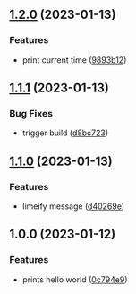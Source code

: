 ## [1.2.0](https://github.com/JoelSven/trainee-release-with-git/compare/v1.1.1...v1.2.0) (2023-01-13)


### Features

* print current time ([9893b12](https://github.com/JoelSven/trainee-release-with-git/commit/9893b12887e25ec8d5f54dbb8ea60b420a9bd001))

## [1.1.1](https://github.com/JoelSven/trainee-release-with-git/compare/v1.1.0...v1.1.1) (2023-01-13)


### Bug Fixes

* trigger build ([d8bc723](https://github.com/JoelSven/trainee-release-with-git/commit/d8bc72378cff4eaaf9efd8dcd353cd3ee477449b))

## [1.1.0](https://github.com/JoelSven/trainee-release-with-git/compare/v1.0.0...v1.1.0) (2023-01-13)


### Features

* limeify message ([d40269e](https://github.com/JoelSven/trainee-release-with-git/commit/d40269e08c6cbdb7805c84dbc6077e58ee6ddfdb))

## 1.0.0 (2023-01-12)


### Features

* prints hello world ([0c794e9](https://github.com/Lundalogik/trainee-release-with-git/commit/0c794e9059097481ba270262b3117e13f0cccd66))
